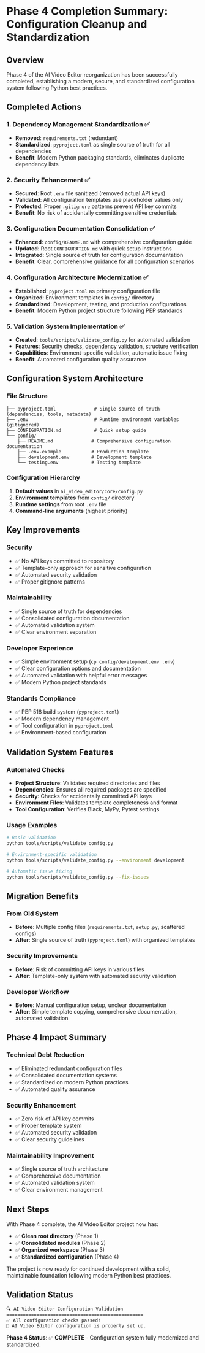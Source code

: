 # Phase 4 Completion Summary: Configuration Cleanup and Standardization

## Overview

Phase 4 of the AI Video Editor reorganization has been successfully completed, establishing a modern, secure, and standardized configuration system following Python best practices.

## Completed Actions

### 1. Dependency Management Standardization ✅
- **Removed**: `requirements.txt` (redundant)
- **Standardized**: `pyproject.toml` as single source of truth for all dependencies
- **Benefit**: Modern Python packaging standards, eliminates duplicate dependency lists

### 2. Security Enhancement ✅
- **Secured**: Root `.env` file sanitized (removed actual API keys)
- **Validated**: All configuration templates use placeholder values only
- **Protected**: Proper `.gitignore` patterns prevent API key commits
- **Benefit**: No risk of accidentally committing sensitive credentials

### 3. Configuration Documentation Consolidation ✅
- **Enhanced**: `config/README.md` with comprehensive configuration guide
- **Updated**: Root `CONFIGURATION.md` with quick setup instructions
- **Integrated**: Single source of truth for configuration documentation
- **Benefit**: Clear, comprehensive guidance for all configuration scenarios

### 4. Configuration Architecture Modernization ✅
- **Established**: `pyproject.toml` as primary configuration file
- **Organized**: Environment templates in `config/` directory
- **Standardized**: Development, testing, and production configurations
- **Benefit**: Modern Python project structure following PEP standards

### 5. Validation System Implementation ✅
- **Created**: `tools/scripts/validate_config.py` for automated validation
- **Features**: Security checks, dependency validation, structure verification
- **Capabilities**: Environment-specific validation, automatic issue fixing
- **Benefit**: Automated configuration quality assurance

## Configuration System Architecture

### File Structure
```
├── pyproject.toml              # Single source of truth (dependencies, tools, metadata)
├── .env                        # Runtime environment variables (gitignored)
├── CONFIGURATION.md            # Quick setup guide
└── config/
    ├── README.md              # Comprehensive configuration documentation
    ├── .env.example           # Production template
    ├── development.env        # Development template
    └── testing.env            # Testing template
```

### Configuration Hierarchy
1. **Default values** in `ai_video_editor/core/config.py`
2. **Environment templates** from `config/` directory
3. **Runtime settings** from root `.env` file
4. **Command-line arguments** (highest priority)

## Key Improvements

### Security
- ✅ No API keys committed to repository
- ✅ Template-only approach for sensitive configuration
- ✅ Automated security validation
- ✅ Proper gitignore patterns

### Maintainability
- ✅ Single source of truth for dependencies
- ✅ Consolidated configuration documentation
- ✅ Automated validation system
- ✅ Clear environment separation

### Developer Experience
- ✅ Simple environment setup (`cp config/development.env .env`)
- ✅ Clear configuration options and documentation
- ✅ Automated validation with helpful error messages
- ✅ Modern Python project standards

### Standards Compliance
- ✅ PEP 518 build system (`pyproject.toml`)
- ✅ Modern dependency management
- ✅ Tool configuration in `pyproject.toml`
- ✅ Environment-based configuration

## Validation System Features

### Automated Checks
- **Project Structure**: Validates required directories and files
- **Dependencies**: Ensures all required packages are specified
- **Security**: Checks for accidentally committed API keys
- **Environment Files**: Validates template completeness and format
- **Tool Configuration**: Verifies Black, MyPy, Pytest settings

### Usage Examples
```bash
# Basic validation
python tools/scripts/validate_config.py

# Environment-specific validation
python tools/scripts/validate_config.py --environment development

# Automatic issue fixing
python tools/scripts/validate_config.py --fix-issues
```

## Migration Benefits

### From Old System
- **Before**: Multiple config files (`requirements.txt`, `setup.py`, scattered configs)
- **After**: Single source of truth (`pyproject.toml`) with organized templates

### Security Improvements
- **Before**: Risk of committing API keys in various files
- **After**: Template-only system with automated security validation

### Developer Workflow
- **Before**: Manual configuration setup, unclear documentation
- **After**: Simple template copying, comprehensive documentation, automated validation

## Phase 4 Impact Summary

### Technical Debt Reduction
- ✅ Eliminated redundant configuration files
- ✅ Consolidated documentation systems
- ✅ Standardized on modern Python practices
- ✅ Automated quality assurance

### Security Enhancement
- ✅ Zero risk of API key commits
- ✅ Proper template system
- ✅ Automated security validation
- ✅ Clear security guidelines

### Maintainability Improvement
- ✅ Single source of truth architecture
- ✅ Comprehensive documentation
- ✅ Automated validation system
- ✅ Clear environment management

## Next Steps

With Phase 4 complete, the AI Video Editor project now has:
- ✅ **Clean root directory** (Phase 1)
- ✅ **Consolidated modules** (Phase 2)  
- ✅ **Organized workspace** (Phase 3)
- ✅ **Standardized configuration** (Phase 4)

The project is now ready for continued development with a solid, maintainable foundation following modern Python best practices.

## Validation Status

```bash
🔍 AI Video Editor Configuration Validation
==================================================
✅ All configuration checks passed!
🎉 AI Video Editor configuration is properly set up.
```

**Phase 4 Status**: ✅ **COMPLETE** - Configuration system fully modernized and standardized.